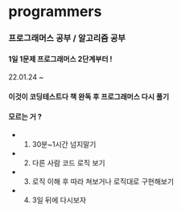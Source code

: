 # programmers
### 프로그래머스 공부 / 알고리즘 공부

#### 1일 1문제 프로그래머스 2단계부터 !

22.01.24 ~

#### 이것이 코딩테스트다 책 완독 후 프로그래머스 다시 풀기 

#### 모르는 거 ?
* 1. 30분~1시간 넘지말기
* 2. 다른 사람 코드 로직 보기
* 3. 로직 이해 후 따라 쳐보거나 로직대로 구현해보기
* 4. 3일 뒤에 다시보자
